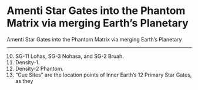 # Amenti Star Gates into the Phantom Matrix via merging Earth’s Planetary

Amenti Star Gates into the Phantom Matrix via merging Earth’s Planetary

______________________

10.   SG-11 Lohas, SG-3 Nohasa, and SG-2 Bruah.
11.   Density-1.
12.   Density-2 Phantom.
13.   “Cue Sites” are the location points of Inner Earth’s 12 Primary Star Gates, as they